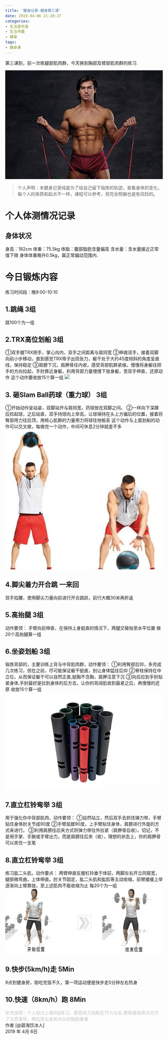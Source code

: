 ```yaml
---
title: '健身记录-健身第三课'
date: 2019-04-06 21:28:27
categories:
- 生活道可道
- 生当寻趣
- 健身
tags:
- 健身课
---
```





第三课到，前一次练腿部肌肉群，今天换到胸部及臂部肌肉群的练习.

![](https://raw.githubusercontent.com/liruixue/muqiaosite/master/images/life-gym/class3-home.jpg)
<!-- more -->
>个人声明：本健身记录纯是为了给自己留下锻炼的轨迹，查看身体的变化，每个人的体质和起点不一样，课程可以参考，但完全照搬也是有风险的。


#  个人体测情况记录
##  身体状况
身高：182cm
体重：75.5kg
体脂：腹部脂肪含量偏高
含水量：含水量接近正常值下限
身体体重略升0.5kg，属正常偏动范围内.
#  今日锻炼内容
练习时间段：晚9:00-10:10
##  1.跳绳   3组
跳100个为一组
##  2.TRX高位划船   3组
①双手握TRX把手，掌心向内，双手之间距离与肩同宽
②伸直双手，接着双脚向前小步移动，直到感觉TRX带子出现张力，躯干处于大约45度倾斜的角度呈直线，保持稳定
③肩膀下沉，肩胛骨往内收，感受背部肌群紧缩，慢慢将身躯往把手的方向拉起，手肘靠近身躯，利用背部力量慢慢下放身躯，至双手伸直，还原动作
这个动作要收放15个算一组
![](https://raw.githubusercontent.com/liruixue/muqiaosite/master/images/life-gym/class3-trx.jpg)
##  3. 砸Slam Ball药球（重力球）  3组
①开始动作呈站姿，双脚站开与肩同宽，药球放在双脚之间。
②一样向下深蹲后捡起球，之后站直，双手持球向上举高，让球保持在头上方偏后的位置，接着将臀部用力往后顶，用核心肌群的力量用力将球往地板丢
这个动作与上面划船的动作可以交叉做，每做完一个动作，中间可休息2分钟就差不多
![](https://raw.githubusercontent.com/liruixue/muqiaosite/master/images/life-gym/class3-gravity-ball.jpg)
##  4.脚尖着力开合跳  一来回
双手掐腰，使用脚尖力量向前进行开合跳跃，前行大概30米再折返
##  5.高抬腿   3组
动作要领：
手臂向前伸直，在保持上身挺直的情况下，两腿交替抬至水平位置
做20个高抬腿算一组
##  6.坐姿划船   3组
锻炼背部的，主要训练上背与中背肌肉群，动作要领：
①利用臀部后仰，多完成几次练习，但在之前，尽可能保证躯干挺直，别让身体猛往后仰
②脊柱保持在中立位，从而保证躯干可以自然正直,挺胸不含胸，肩胛注意下沉
③向后拉到手肘贴紧身体,手肘最好是拉到身体的后方去，让你的背阔肌收到最紧之后，再慢慢的还原
收放15个算一组
![](https://raw.githubusercontent.com/liruixue/muqiaosite/master/images/life-gym/class2-vipr.png)
##  7.直立杠铃弯举  3组
用于强化你中背部肌肉，动作要领：
①自然站立，然后双手去抓住弹力带，手臂贴住身体肘关节成90度
②手臂屈膝90度，上手臂贴住身体，肩膀进行外旋的方式来进行。
③利用肩膀往后夹方式将弹力带往外拉紧（肩胛骨后收）。切记，不是用手掌、手腕或手臂出力，而是肩膀往后夹（收），理想的状态上，你的肩胛骨可以夹住一支笔

##  8.直立杠铃弯举  3组
练习肱二头肌，动作要点：
两臂伸直反握杠铃垂于体前，两脚左右开立同肩宽，腿部微弯曲，上体伸直。肘关节固定，肱二头肌和肱肌等主动收缩，前臂缓缓上举逐渐向上臂靠拢，至上述肌肉不能收缩为止
每20个为一组
![](https://raw.githubusercontent.com/liruixue/muqiaosite/master/images/life-gym/class3-gangling.jpg)
##  9.快步(5km/h)走      5Min
9点到健身房，刚吃完饭不久，第一项运动便是快步走5分钟左右热身
##  10.快速（8km/h）跑      8Min 

<font color=#c3c3c3>补充说明：个人经过上面8组练习，感觉体力消耗在75%左右.教练跟我再次交代了注意事项，稍后放出来和大伙共勉励看看</font>
</br>
作者 [@碧海饮冰人]    
2019 年 4月 6日    




